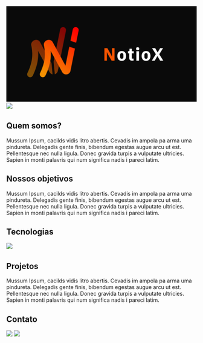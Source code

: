 
<img src='./public/logo com texto.png'/>

<img src='https://github-profile-summary-cards.vercel.app/api/cards/profile-details?username=NotioX&theme=dracula' />

<h2>Quem somos?</h2>
<span>
  Mussum Ipsum, cacilds vidis litro abertis.  Cevadis im ampola pa arma uma pindureta. Delegadis gente finis, bibendum egestas augue arcu ut est. Pellentesque nec nulla ligula. Donec gravida turpis a vulputate ultricies. 
  Sapien in monti palavris qui num significa nadis i pareci latim.
</span>

<h2>Nossos objetivos</h2>
<span>
  Mussum Ipsum, cacilds vidis litro abertis.  Cevadis im ampola pa arma uma pindureta. Delegadis gente finis, bibendum egestas augue arcu ut est. Pellentesque nec nulla ligula. Donec gravida turpis a vulputate ultricies. 
  Sapien in monti palavris qui num significa nadis i pareci latim.
</span>

<h2>Tecnologias</h2>
<img src='https://skillicons.dev/icons?i=js,html,css,nextjs,python,php,bootstrap,react,tailwind,graphql,git,figma,prisma,nodejs,nestjs,jest,ts,vite'>

<h2>Projetos</h2>
<span>
  Mussum Ipsum, cacilds vidis litro abertis.  Cevadis im ampola pa arma uma pindureta. Delegadis gente finis, bibendum egestas augue arcu ut est. Pellentesque nec nulla ligula. Donec gravida turpis a vulputate ultricies. 
  Sapien in monti palavris qui num significa nadis i pareci latim.
</span>

<h2>Contato</h2>
<img src='https://img.shields.io/badge/LinkedIn-0A66C2.svg?style=for-the-badge&logo=LinkedIn&logoColor=white'/>
<img src='https://img.shields.io/badge/Instagram-E4405F.svg?style=for-the-badge&logo=Instagram&logoColor=white'/>

